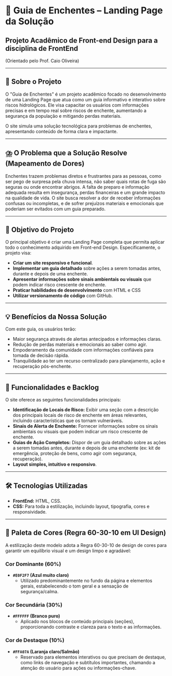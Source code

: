 # 🌊 Guia de Enchentes – Landing Page da Solução

## Projeto Acadêmico de Front-end Design para a disciplina de FrontEnd
(Orientado pelo Prof. Caio Oliveira)

---

## 📌 Sobre o Projeto

O "Guia de Enchentes" é um projeto acadêmico focado no desenvolvimento de uma Landing Page que atua como um guia informativo e interativo sobre riscos hidrológicos. Ele visa capacitar os usuários com informações precisas e em tempo real sobre riscos de enchente, aumentando a segurança da população e mitigando perdas materiais.

O site simula uma solução tecnológica para problemas de enchentes, apresentando conteúdo de forma clara e impactante.

---

## ⛈️ O Problema que a Solução Resolve (Mapeamento de Dores)

Enchentes trazem problemas diretos e frustrantes para as pessoas, como ser pego de surpresa pela chuva intensa, não saber quais rotas de fuga são seguras ou onde encontrar abrigos. A falta de preparo e informação adequada resulta em insegurança, perdas financeiras e um grande impacto na qualidade de vida. O site busca resolver a dor de receber informações confusas ou incompletas, e de sofrer prejuízos materiais e emocionais que poderiam ser evitados com um guia preparado.

---

## 🚀 Objetivo do Projeto

O principal objetivo é criar uma Landing Page completa que permita aplicar todo o conhecimento adquirido em Front-end Design. Especificamente, o projeto visa:

* **Criar um site responsivo e funcional**.
* **Implementar um guia detalhado** sobre ações a serem tomadas antes, durante e depois de uma enchente.
* **Apresentar informações sobre sinais ambientais ou visuais** que podem indicar risco crescente de enchente.
* **Praticar habilidades de desenvolvimento** com HTML e CSS
* **Utilizar versionamento de código** com GitHub.

---

## 💡 Benefícios da Nossa Solução

Com este guia, os usuários terão:

* Maior segurança através de alertas antecipados e informações claras.
* Redução de perdas materiais e emocionais ao saber como agir.
* Empoderamento da comunidade com informações confiáveis para tomada de decisão rápida.
* Tranquilidade ao ter um recurso centralizado para planejamento, ação e recuperação pós-enchente.

---

## 🧠 Funcionalidades e Backlog

O site oferece as seguintes funcionalidades principais:

* **Identificação de Locais de Risco:** Exibir uma seção com a descrição dos principais locais de risco de enchente em áreas relevantes, incluindo características que os tornam vulneráveis.
* **Sinais de Alerta de Enchente:** Fornecer informações sobre os sinais ambientais ou visuais que podem indicar um risco crescente de enchente.
* **Guias de Ação Completos:** Dispor de um guia detalhado sobre as ações a serem tomadas antes, durante e depois de uma enchente (ex: kit de emergência, proteção de bens, como agir com segurança, recuperação).
* **Layout simples, intuitivo e responsivo**.

---

## 🛠️ Tecnologias Utilizadas

* **FrontEnd:** HTML, CSS.
* **CSS:** Para toda a estilização, incluindo layout, tipografia, cores e responsividade.

---

## 🎨 Paleta de Cores (Regra 60-30-10 em UI Design)

A estilização deste modelo adota a Regra 60-30-10 de design de cores para garantir um equilíbrio visual e um design limpo e agradável:

### Cor Dominante (60%)
-   **`#E0F2F7` (Azul muito claro)**
    * Utilizado predominantemente no fundo da página e elementos gerais, estabelecendo o tom geral e a sensação de segurança/calma.

### Cor Secundária (30%)
-   **`#FFFFFF` (Branco puro)**
    * Aplicado nos blocos de conteúdo principais (seções), proporcionando contraste e clareza para o texto e as informações.

### Cor de Destaque (10%)
-   **`#FFA07A` (Laranja claro/Salmão)**
    * Reservado para elementos interativos ou que precisam de destaque, como links de navegação e subtítulos importantes, chamando a atenção do usuário para ações ou informações-chave.

